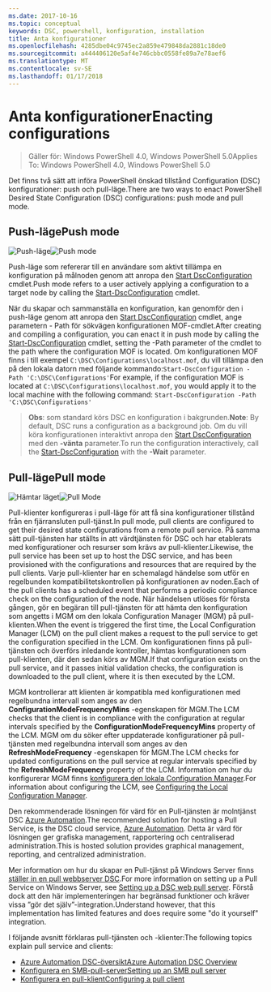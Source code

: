 ```yaml
---
ms.date: 2017-10-16
ms.topic: conceptual
keywords: DSC, powershell, konfiguration, installation
title: Anta konfigurationer
ms.openlocfilehash: 4285dbe04c9745ec2a859e479848da2881c18de0
ms.sourcegitcommit: a444406120e5af4e746cbbc0558fe89a7e78aef6
ms.translationtype: MT
ms.contentlocale: sv-SE
ms.lasthandoff: 01/17/2018
---
```

# <a name="enacting-configurations"></a><span data-ttu-id="9d4b8-103">Anta konfigurationer</span><span class="sxs-lookup"><span data-stu-id="9d4b8-103">Enacting configurations</span></span>

><span data-ttu-id="9d4b8-104">Gäller för: Windows PowerShell 4.0, Windows PowerShell 5.0</span><span class="sxs-lookup"><span data-stu-id="9d4b8-104">Applies To: Windows PowerShell 4.0, Windows PowerShell 5.0</span></span>

<span data-ttu-id="9d4b8-105">Det finns två sätt att införa PowerShell önskad tillstånd Configuration (DSC) konfigurationer: push och pull-läge.</span><span class="sxs-lookup"><span data-stu-id="9d4b8-105">There are two ways to enact PowerShell Desired State Configuration (DSC) configurations: push mode and pull mode.</span></span>

## <a name="push-mode"></a><span data-ttu-id="9d4b8-106">Push-läge</span><span class="sxs-lookup"><span data-stu-id="9d4b8-106">Push mode</span></span>

<span data-ttu-id="9d4b8-107">![Push-läge](images/pushModel.png "hur push läge fungerar")</span><span class="sxs-lookup"><span data-stu-id="9d4b8-107">![Push mode](images/pushModel.png "How push mode works")</span></span>

<span data-ttu-id="9d4b8-108">Push-läge som refererar till en användare som aktivt tillämpa en konfiguration på målnoden genom att anropa den [Start DscConfiguration](https://technet.microsoft.com/en-us/library/dn521623.aspx) cmdlet.</span><span class="sxs-lookup"><span data-stu-id="9d4b8-108">Push mode refers to a user actively applying a configuration to a target node by calling the [Start-DscConfiguration](https://technet.microsoft.com/en-us/library/dn521623.aspx) cmdlet.</span></span>

<span data-ttu-id="9d4b8-109">När du skapar och sammanställa en konfiguration, kan genomför den i push-läge genom att anropa den [Start DscConfiguration](https://technet.microsoft.com/en-us/library/dn521623.aspx) cmdlet, ange parametern - Path för sökvägen konfigurationen MOF-cmdlet.</span><span class="sxs-lookup"><span data-stu-id="9d4b8-109">After creating and compiling a configuration, you can enact it in push mode by calling the [Start-DscConfiguration](https://technet.microsoft.com/en-us/library/dn521623.aspx) cmdlet, setting the -Path parameter of the cmdlet to the path where the configuration MOF is located.</span></span>
<span data-ttu-id="9d4b8-110">Om konfigurationen MOF finns i till exempel `C:\DSC\Configurations\localhost.mof`, du vill tillämpa den på den lokala datorn med följande kommando:`Start-DscConfiguration -Path 'C:\DSC\Configurations'`</span><span class="sxs-lookup"><span data-stu-id="9d4b8-110">For example, if the configuration MOF is located at `C:\DSC\Configurations\localhost.mof`, you would apply it to the local machine with the following command: `Start-DscConfiguration -Path 'C:\DSC\Configurations'`</span></span>

> <span data-ttu-id="9d4b8-111">__Obs__: som standard körs DSC en konfiguration i bakgrunden.</span><span class="sxs-lookup"><span data-stu-id="9d4b8-111">__Note__: By default, DSC runs a configuration as a background job.</span></span> <span data-ttu-id="9d4b8-112">Om du vill köra konfigurationen interaktivt anropa den [Start DscConfiguration](https://technet.microsoft.com/library/dn521623.aspx) med den __-vänta__ parameter.</span><span class="sxs-lookup"><span data-stu-id="9d4b8-112">To run the configuration interactively, call the [Start-DscConfiguration](https://technet.microsoft.com/library/dn521623.aspx) with the __-Wait__ parameter.</span></span>

## <a name="pull-mode"></a><span data-ttu-id="9d4b8-113">Pull-läge</span><span class="sxs-lookup"><span data-stu-id="9d4b8-113">Pull mode</span></span>

<span data-ttu-id="9d4b8-114">![Hämtar läget](images/pullModel.png "så här fungerar pull-")</span><span class="sxs-lookup"><span data-stu-id="9d4b8-114">![Pull Mode](images/pullModel.png "How pull mode works")</span></span>

<span data-ttu-id="9d4b8-115">Pull-klienter konfigureras i pull-läge för att få sina konfigurationer tillstånd från en fjärransluten pull-tjänst.</span><span class="sxs-lookup"><span data-stu-id="9d4b8-115">In pull mode, pull clients are configured to get their desired state configurations from a remote pull service.</span></span>
<span data-ttu-id="9d4b8-116">På samma sätt pull-tjänsten har ställts in att värdtjänsten för DSC och har etablerats med konfigurationer och resurser som krävs av pull-klienter.</span><span class="sxs-lookup"><span data-stu-id="9d4b8-116">Likewise, the pull service has been set up to host the DSC service, and has been provisioned with the configurations and resources that are required by the pull clients.</span></span>
<span data-ttu-id="9d4b8-117">Varje pull-klienter har en schemalagd händelse som utför en regelbunden kompatibilitetskontrollen på konfigurationen av noden.</span><span class="sxs-lookup"><span data-stu-id="9d4b8-117">Each of the pull clients has a scheduled event that performs a periodic compliance check on the configuration of the node.</span></span>
<span data-ttu-id="9d4b8-118">När händelsen utlöses för första gången, gör en begäran till pull-tjänsten för att hämta den konfiguration som angetts i MGM om den lokala Configuration Manager (MGM) på pull-klienten.</span><span class="sxs-lookup"><span data-stu-id="9d4b8-118">When the event is triggered the first time, the Local Configuration Manager (LCM) on the pull client makes a request to the pull service to get the configuration specified in the LCM.</span></span>
<span data-ttu-id="9d4b8-119">Om konfigurationen finns på pull-tjänsten och överförs inledande kontroller, hämtas konfigurationen som pull-klienten, där den sedan körs av MGM.</span><span class="sxs-lookup"><span data-stu-id="9d4b8-119">If that configuration exists on the pull service, and it passes initial validation checks, the configuration is downloaded to the pull client, where it is then executed by the LCM.</span></span>

<span data-ttu-id="9d4b8-120">MGM kontrollerar att klienten är kompatibla med konfigurationen med regelbundna intervall som anges av den **ConfigurationModeFrequencyMins** -egenskapen för MGM.</span><span class="sxs-lookup"><span data-stu-id="9d4b8-120">The LCM checks that the client is in compliance with the configuration at regular intervals specified by the **ConfigurationModeFrequencyMins** property of the LCM.</span></span>
<span data-ttu-id="9d4b8-121">MGM om du söker efter uppdaterade konfigurationer på pull-tjänsten med regelbundna intervall som anges av den **RefreshModeFrequency** -egenskapen för MGM.</span><span class="sxs-lookup"><span data-stu-id="9d4b8-121">The LCM checks for updated configurations on the pull service at regular intervals specified by the **RefreshModeFrequency** property of the LCM.</span></span>
<span data-ttu-id="9d4b8-122">Information om hur du konfigurerar MGM finns [konfigurera den lokala Configuration Manager](metaConfig.md).</span><span class="sxs-lookup"><span data-stu-id="9d4b8-122">For information about configuring the LCM, see [Configuring the Local Configuration Manager](metaConfig.md).</span></span>

<span data-ttu-id="9d4b8-123">Den rekommenderade lösningen för värd för en Pull-tjänsten är molntjänst DSC [Azure Automation](https://azure.microsoft.com/en-us/services/automation/).</span><span class="sxs-lookup"><span data-stu-id="9d4b8-123">The recommended solution for hosting a Pull Service, is the DSC cloud service, [Azure Automation](https://azure.microsoft.com/en-us/services/automation/).</span></span>
<span data-ttu-id="9d4b8-124">Detta är värd för lösningen ger grafiska management, rapportering och centraliserad administration.</span><span class="sxs-lookup"><span data-stu-id="9d4b8-124">This is hosted solution provides graphical management, reporting, and centralized administration.</span></span>

<span data-ttu-id="9d4b8-125">Mer information om hur du skapar en Pull-tjänst på Windows Server finns [ställer in en pull webbserver DSC](pullServer.md).</span><span class="sxs-lookup"><span data-stu-id="9d4b8-125">For more information on setting up a Pull Service on Windows Server, see [Setting up a DSC web pull server](pullServer.md).</span></span>
<span data-ttu-id="9d4b8-126">Förstå dock att den här implementeringen har begränsad funktioner och kräver vissa ”gör det själv”-integration.</span><span class="sxs-lookup"><span data-stu-id="9d4b8-126">Understand however, that this implementation has limited features and does require some "do it yourself" integration.</span></span>

<span data-ttu-id="9d4b8-127">I följande avsnitt förklaras pull-tjänsten och -klienter:</span><span class="sxs-lookup"><span data-stu-id="9d4b8-127">The following topics explain pull service and clients:</span></span>

- [<span data-ttu-id="9d4b8-128">Azure Automation DSC-översikt</span><span class="sxs-lookup"><span data-stu-id="9d4b8-128">Azure Automation DSC Overview</span></span>](https://docs.microsoft.com/en-us/azure/automation/automation-dsc-overview)
- [<span data-ttu-id="9d4b8-129">Konfigurera en SMB-pull-server</span><span class="sxs-lookup"><span data-stu-id="9d4b8-129">Setting up an SMB pull server</span></span>](pullServerSMB.md)
- [<span data-ttu-id="9d4b8-130">Konfigurera en pull-klient</span><span class="sxs-lookup"><span data-stu-id="9d4b8-130">Configuring a pull client</span></span>](pullClientConfigID.md)
